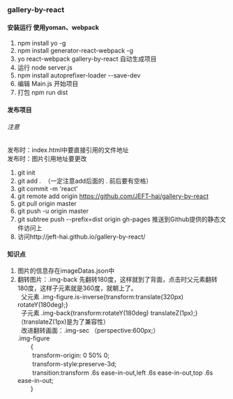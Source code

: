 ### gallery-by-react

#### 安装运行 使用yoman、webpack

1. npm install yo -g <br>
2. npm install generator-react-webpack -g <br>
3. yo react-webpack gallery-by-react 自动生成项目 <br>
4. 运行 node server.js <br>
5. npm install autoprefixer-loader --save-dev <br>
6. 编辑 Main.js 开始项目 <br>
7. 打包 npm run dist <br>

#### 发布项目 <br>

###### 注意

发布时：index.html中要直接引用的文件地址<br>
发布时：图片引用地址要更改 <br>

1. git init <br>
2. git add .  （一定注意add后面的 . 前后要有空格）<br>
3. git commit -m 'react' <br>
4. git remote add origin https://github.com/JEFT-hai/gallery-by-react <br>
5. git pull origin master <br>
6. git push -u origin master <br>
7. git subtree push --prefix=dist origin gh-pages 推送到Github提供的静态文件访问上 <br>
8. 访问http://jeft-hai.github.io/gallery-by-react/ <br>

#### 知识点

1. 图片的信息存在imageDatas.json中 <br>
2. 翻转图片：.img-back 先翻转180度，这样就到了背面，点击时父元素翻转180度，这样子元素就是360度，就朝上了。<br>
   父元素 .img-figure.is-inverse{transform:translate(320px) rotateY(180deg);}<br>
   子元素 .img-back{transform:rotateY(180deg) translateZ(1px);} （translateZ(1px)是为了兼容性）<br>
   改进翻转画面：.img-sec （perspective:600px;）<br>
   .img-figure  <br>
     　{ <br>
      　transform-origin: 0 50% 0; <br>
      　transform-style:preserve-3d; <br>
      　transition:transform .6s ease-in-out,left .6s ease-in-out,top .6s ease-in-out; <br>
     　} <br>
